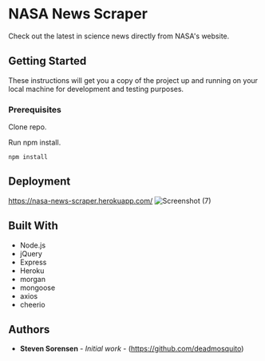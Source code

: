 # NASA News Scraper
Check out the latest in science news directly from NASA's website.

## Getting Started

These instructions will get you a copy of the project up and running on your local machine for development and testing purposes.

### Prerequisites

Clone repo.

Run npm install.

```
npm install
```

## Deployment

https://nasa-news-scraper.herokuapp.com/
![Screenshot (7)](https://user-images.githubusercontent.com/51170844/74384466-28a47d80-4da6-11ea-984f-b7e8af06ce04.png)


## Built With

* Node.js
* jQuery
* Express
* Heroku
* morgan
* mongoose
* axios
* cheerio


## Authors

* **Steven Sorensen** - *Initial work* - (https://github.com/deadmosquito)

